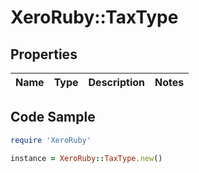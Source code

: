 # XeroRuby::TaxType

## Properties

Name | Type | Description | Notes
------------ | ------------- | ------------- | -------------

## Code Sample

```ruby
require 'XeroRuby'

instance = XeroRuby::TaxType.new()
```


